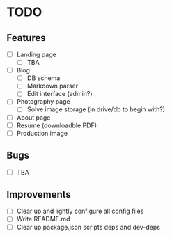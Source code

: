 # TODO

## Features

- [ ] Landing page
  - [ ] TBA
- [ ] Blog
  - [ ] DB schema
  - [ ] Markdown parser
  - [ ] Edit interface (admin?)
- [ ] Photography page
  - [ ] Solve image storage (in drive/db to begin with?)
- [ ] About page
- [ ] Resume (downloadble PDF)
- [ ] Production image

## Bugs

- [ ] TBA

## Improvements

- [ ] Clear up and lightly configure all config files
- [ ] Write README.md
- [ ] Clear up package.json scripts deps and dev-deps

